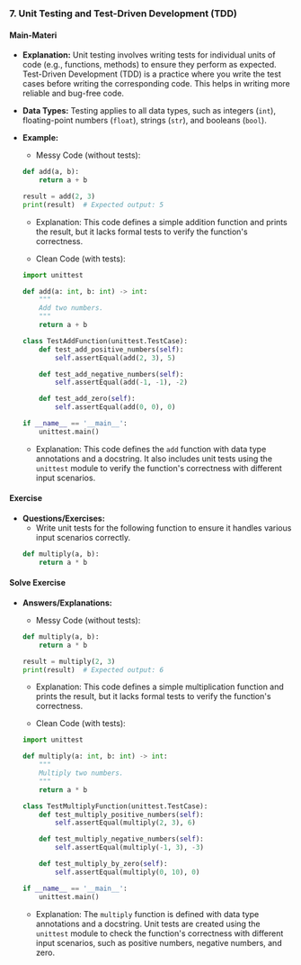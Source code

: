 ### 7. Unit Testing and Test-Driven Development (TDD)

#### Main-Materi
- **Explanation:** Unit testing involves writing tests for individual units of code (e.g., functions, methods) to ensure they perform as expected. Test-Driven Development (TDD) is a practice where you write the test cases before writing the corresponding code. This helps in writing more reliable and bug-free code.

- **Data Types:** Testing applies to all data types, such as integers (`int`), floating-point numbers (`float`), strings (`str`), and booleans (`bool`).

- **Example:**
    - Messy Code (without tests):
    ```python
    def add(a, b):
        return a + b

    result = add(2, 3)
    print(result)  # Expected output: 5
    ```

    - Explanation: This code defines a simple addition function and prints the result, but it lacks formal tests to verify the function's correctness.

    - Clean Code (with tests):
    ```python
    import unittest

    def add(a: int, b: int) -> int:
        """
        Add two numbers.
        """
        return a + b

    class TestAddFunction(unittest.TestCase):
        def test_add_positive_numbers(self):
            self.assertEqual(add(2, 3), 5)

        def test_add_negative_numbers(self):
            self.assertEqual(add(-1, -1), -2)

        def test_add_zero(self):
            self.assertEqual(add(0, 0), 0)

    if __name__ == '__main__':
        unittest.main()
    ```

    - Explanation: This code defines the `add` function with data type annotations and a docstring. It also includes unit tests using the `unittest` module to verify the function's correctness with different input scenarios.

#### Exercise
- **Questions/Exercises:**
    - Write unit tests for the following function to ensure it handles various input scenarios correctly.
    ```python
    def multiply(a, b):
        return a * b
    ```

#### Solve Exercise
- **Answers/Explanations:**
    - Messy Code (without tests):
    ```python
    def multiply(a, b):
        return a * b

    result = multiply(2, 3)
    print(result)  # Expected output: 6
    ```

    - Explanation: This code defines a simple multiplication function and prints the result, but it lacks formal tests to verify the function's correctness.

    - Clean Code (with tests):
    ```python
    import unittest

    def multiply(a: int, b: int) -> int:
        """
        Multiply two numbers.
        """
        return a * b

    class TestMultiplyFunction(unittest.TestCase):
        def test_multiply_positive_numbers(self):
            self.assertEqual(multiply(2, 3), 6)

        def test_multiply_negative_numbers(self):
            self.assertEqual(multiply(-1, 3), -3)

        def test_multiply_by_zero(self):
            self.assertEqual(multiply(0, 10), 0)

    if __name__ == '__main__':
        unittest.main()
    ```

    - Explanation: The `multiply` function is defined with data type annotations and a docstring. Unit tests are created using the `unittest` module to check the function's correctness with different input scenarios, such as positive numbers, negative numbers, and zero.
